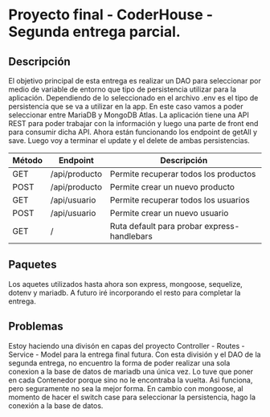 # Proyecto final - CoderHouse - Segunda entrega parcial.

## Descripción

El objetivo principal de esta entrega es realizar un DAO para seleccionar por medio de variable de entorno que tipo de persistencia utilizar para la aplicación.
Dependiendo de lo seleccionado en el archivo .env es el tipo de persistencia que se va a utilizar en la app.
En este caso vamos a poder seleccionar entre MariaDB y MongoDB Atlas.
La aplicación tiene una API REST para poder trabajar con la información y luego una parte de front end para consumir dicha API.
Ahora están funcionando los endpoint de getAll y save. Luego voy a terminar el update y el delete de ambas persistencias.

| Método  | Endpoint     | Descripción  |
| ------- | -------------| ------------ |
| GET | /api/producto | Permite recuperar todos los productos |
| POST | /api/producto | Permite crear un nuevo producto |
| GET | /api/usuario | Permite recuperar todos los usuarios |
| POST | /api/usuario | Permite crear un nuevo usuario |
| GET | / | Ruta default para probar express-handlebars |

## Paquetes

Los aquetes utilizados hasta ahora son express, mongoose, sequelize, dotenv y mariadb. A futuro iré incorporando el resto para completar la entrega.

## Problemas

Estoy haciendo una divisón en capas del proyecto Controller - Routes - Service - Model para la entrega final futura. Con esta división y el DAO de la segunda entrega, no encuentro la forma de poder realizar una sola conexion a la base de datos de mariadb una única vez. Lo tuve que poner en cada Contenedor porque sino no le encontraba la vuelta. Asì funciona, pero seguramente no sea la mejor forma.
En cambio con mongoose, al momento de hacer el switch case para seleccionar la persistencia, hago la conexión a la base de datos.